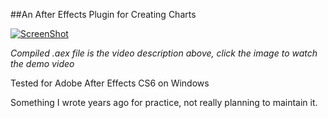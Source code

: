 ##An After Effects Plugin for Creating Charts

[![ScreenShot](https://img.youtube.com/vi/v7lefHGX6fQ/hqdefault.jpg)](https://youtu.be/v7lefHGX6fQ)

*Compiled .aex file is the video description above, click the image to watch the demo video*

Tested for Adobe After Effects CS6 on Windows

Something I wrote years ago for practice,
not really planning to maintain it.